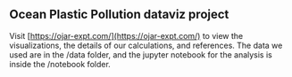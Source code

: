 
## Ocean Plastic Pollution dataviz project

Visit [https://ojar-expt.com/](https://ojar-expt.com/) to view the visualizations, the details of our calculations, and references. The data we used are in the /data folder, and the jupyter notebook for the analysis is inside the /notebook folder.

